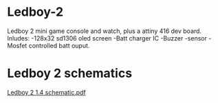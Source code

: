 # Ledboy-2
Ledboy 2 mini game console and watch, plus a attiny 416 dev board.
Inludes:
-128x32 sd1306 oled screen
-Batt charger IC
-Buzzer
-sensor
-Mosfet controlled batt ouput.
# Ledboy 2 schematics 
[Ledboy 2 1.4 schematic.pdf](https://github.com/user-attachments/files/17352566/Ledboy.2.1.4.schematic.pdf)
